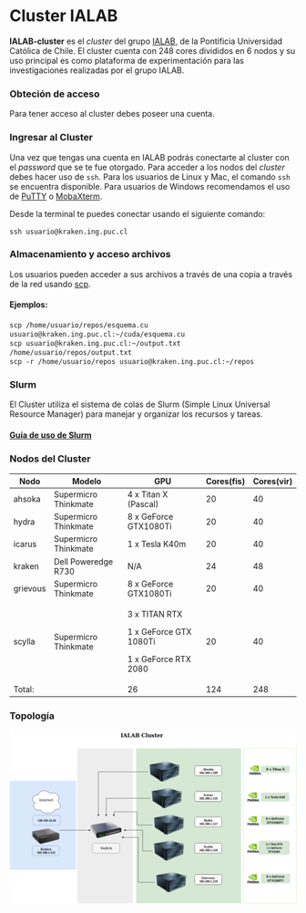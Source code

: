 # Cluster IALAB


**IALAB-cluster** es el *cluster* del grupo [IALAB](https://ialab.ing.puc.cl), de la Pontificia Universidad Católica de Chile.
El cluster cuenta con 248 cores divididos en 6 nodos y su uso principal es como plataforma de experimentación para las investigaciones
realizadas por el grupo IALAB.



### Obteción de acceso

Para tener acceso al cluster debes poseer una cuenta.

### Ingresar al Cluster

Una vez que tengas una cuenta en IALAB podrás conectarte al cluster con el _password_ que se te fue otorgado. Para acceder a los nodos del _cluster_ debes hacer uso de `ssh`. Para los usuarios de Linux y Mac, el comando `ssh` se encuentra disponible. Para usuarios de Windows recomendamos el uso de [PuTTY](https://www.chiark.greenend.org.uk/~sgtatham/putty/latest.html) o [MobaXterm](https://mobaxterm.mobatek.net/).

Desde la terminal te puedes conectar usando el siguiente comando:

```
ssh usuario@kraken.ing.puc.cl
```


### Almacenamiento y acceso archivos

Los usuarios pueden acceder a sus archivos a través de una copia a través de la red usando [scp](https://linux.die.net/man/1/scp).


#### Ejemplos:
```
scp /home/usuario/repos/esquema.cu usuario@kraken.ing.puc.cl:~/cuda/esquema.cu
scp usuario@kraken.ing.puc.cl:~/output.txt /home/usuario/repos/output.txt
scp -r /home/usuario/repos usuario@kraken.ing.puc.cl:~/repos
```

### Slurm

El Cluster utiliza el sistema de colas de Slurm (Simple Linux Universal Resource Manager) para manejar y organizar los recursos y tareas.
#### [Guía de uso de Slurm](/doc/slurm_guide.md)

### Nodos del Cluster

| Nodo     | Modelo                | GPU                   | Cores(fis) | Cores(vir) |
| -------- | --------------------- | --------------------- | ---------- | ---------- |
| ahsoka   | Supermicro Thinkmate  | 4 x Titan X (Pascal)  |  20        |  40        |
| hydra    | Supermicro Thinkmate  | 8 x GeForce GTX1080Ti |  20        |  40        |
| icarus   | Supermicro Thinkmate  | 1 x Tesla K40m        |  20        |  40        | 
| kraken   | Dell Poweredge R730   | N/A                   |  24        |  48        |
| grievous | Supermicro Thinkmate  | 8 x GeForce GTX1080Ti |  20        |  40        | 
| scylla   | Supermicro Thinkmate  |<p>3 x TITAN RTX<p>1 x GeForce GTX 1080Ti<p>1 x GeForce RTX 2080 |  20        |  40        |
| Total:   |                       | 26                    | 124        | 248        |

### Topología
![Topología](/doc/topologia2019ialab.png)



